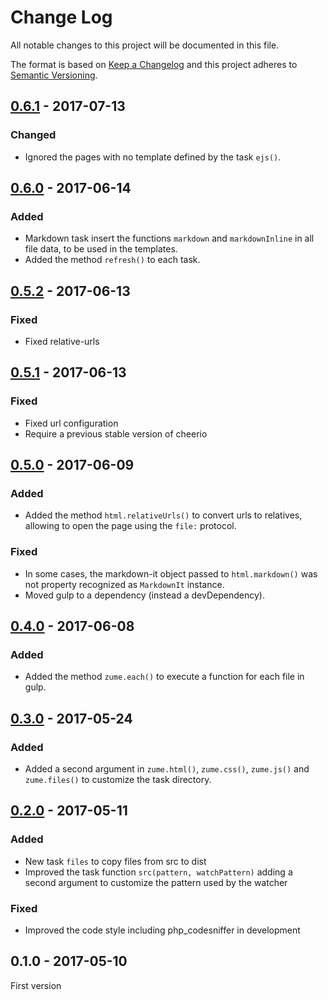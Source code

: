 # Change Log
All notable changes to this project will be documented in this file.

The format is based on [Keep a Changelog](http://keepachangelog.com/) 
and this project adheres to [Semantic Versioning](http://semver.org/).

## [0.6.1] - 2017-07-13

### Changed

* Ignored the pages with no template defined by the task `ejs()`.

## [0.6.0] - 2017-06-14

### Added

* Markdown task insert the functions `markdown` and `markdownInline` in all file data, to be used in the templates.
* Added the method `refresh()` to each task.

## [0.5.2] - 2017-06-13

### Fixed

* Fixed relative-urls

## [0.5.1] - 2017-06-13

### Fixed

* Fixed url configuration
* Require a previous stable version of cheerio

## [0.5.0] - 2017-06-09

### Added

* Added the method `html.relativeUrls()` to convert urls to relatives, allowing to open the page using the `file:` protocol.

### Fixed

* In some cases, the markdown-it object passed to `html.markdown()` was not property recognized as `MarkdownIt` instance.
* Moved gulp to a dependency (instead a devDependency).

## [0.4.0] - 2017-06-08

### Added

* Added the method `zume.each()` to execute a function for each file in gulp.

## [0.3.0] - 2017-05-24

### Added

* Added a second argument in `zume.html()`, `zume.css()`, `zume.js()` and `zume.files()` to customize the task directory.

## [0.2.0] - 2017-05-11

### Added

* New task `files` to copy files from src to dist
* Improved the task function `src(pattern, watchPattern)` adding a second argument to customize the pattern used by the watcher

### Fixed

* Improved the code style including php_codesniffer in development

## 0.1.0 - 2017-05-10

First version

[0.6.1]: https://github.com/oscarotero/zume/compare/v0.6.0...v0.6.1
[0.6.0]: https://github.com/oscarotero/zume/compare/v0.5.2...v0.6.0
[0.5.2]: https://github.com/oscarotero/zume/compare/v0.5.1...v0.5.2
[0.5.1]: https://github.com/oscarotero/zume/compare/v0.5.0...v0.5.1
[0.5.0]: https://github.com/oscarotero/zume/compare/v0.4.0...v0.5.0
[0.4.0]: https://github.com/oscarotero/zume/compare/v0.3.0...v0.4.0
[0.3.0]: https://github.com/oscarotero/zume/compare/v0.2.0...v0.3.0
[0.2.0]: https://github.com/oscarotero/zume/compare/v0.1.0...v0.2.0